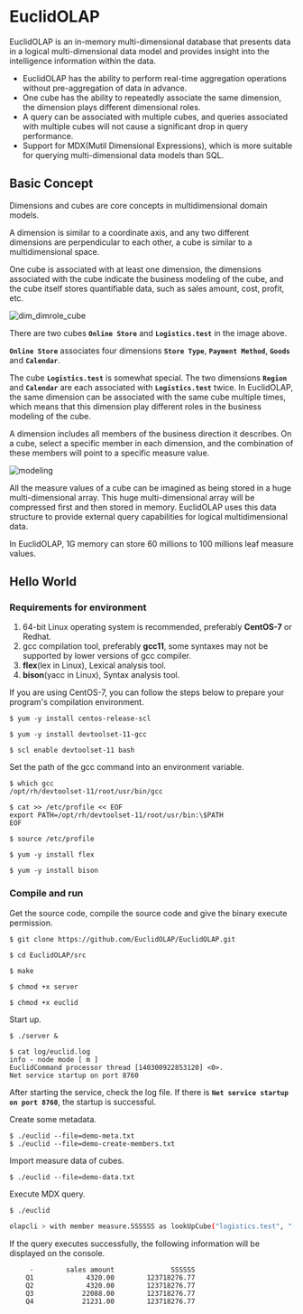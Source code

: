 # EuclidOLAP

EuclidOLAP is an in-memory multi-dimensional database that presents data in a logical multi-dimensional data model and provides insight into the intelligence information within the data.

- EuclidOLAP has the ability to perform real-time aggregation operations without pre-aggregation of data in advance.
- One cube has the ability to repeatedly associate the same dimension, the dimension plays different dimensional roles.
- A query can be associated with multiple cubes, and queries associated with multiple cubes will not cause a significant drop in query performance.
- Support for MDX(Mutil Dimensional Expressions), which is more suitable for querying multi-dimensional data models than SQL.

## Basic Concept

Dimensions and cubes are core concepts in multidimensional domain models.

A dimension is similar to a coordinate axis, and any two different dimensions are perpendicular to each other, a cube is similar to a multidimensional space.

One cube is associated with at least one dimension, the dimensions associated with the cube indicate the business modeling of the cube, and the cube itself stores quantifiable data, such as sales amount, cost, profit, etc.

![dim_dimrole_cube](https://euclidolap-presentations.oss-us-west-1.aliyuncs.com/images/dim_dimrole_cube.png)

There are two cubes **`Online Store`** and **`Logistics.test`** in the image above.

**`Online Store`** associates four dimensions **`Store Type`**, **`Payment Method`**, **`Goods`** and **`Calendar`**.

The cube **`Logistics.test`** is somewhat special. The two dimensions **`Region`** and **`Calendar`** are each associated with **`Logistics.test`** twice. In EuclidOLAP, the same dimension can be associated with the same cube multiple times, which means that this dimension play different roles in the business modeling of the cube.



A dimension includes all members of the business direction it describes. On a cube, select a specific member in each dimension, and the combination of these members will point to a specific measure value.

![modeling](https://euclidolap-presentations.oss-us-west-1.aliyuncs.com/images/modeling.png)

All the measure values of a cube can be imagined as being stored in a huge multi-dimensional array. This huge multi-dimensional array will be compressed first and then stored in memory. EuclidOLAP uses this data structure to provide external query capabilities for logical multidimensional data.

In EuclidOLAP, 1G memory can store 60 millions to 100 millions leaf measure values.



## Hello World

### Requirements for environment

1. 64-bit Linux operating system is recommended, preferably **CentOS-7** or Redhat.
2. gcc compilation tool, preferably **gcc11**, some syntaxes may not be supported by lower versions of gcc compiler.
3. **flex**(lex in Linux), Lexical analysis tool.
4. **bison**(yacc in Linux), Syntax analysis tool.



If you are using CentOS-7, you can follow the steps below to prepare your program's compilation environment.

```shell
$ yum -y install centos-release-scl

$ yum -y install devtoolset-11-gcc

$ scl enable devtoolset-11 bash
```

Set the path of the gcc command into an environment variable.

```shell
$ which gcc
/opt/rh/devtoolset-11/root/usr/bin/gcc

$ cat >> /etc/profile << EOF
export PATH=/opt/rh/devtoolset-11/root/usr/bin:\$PATH
EOF

$ source /etc/profile
```

```shell
$ yum -y install flex

$ yum -y install bison
```



### Compile and run

Get the source code, compile the source code and give the binary execute permission.

```shell
$ git clone https://github.com/EuclidOLAP/EuclidOLAP.git

$ cd EuclidOLAP/src

$ make

$ chmod +x server

$ chmod +x euclid
```



Start up.

```shell
$ ./server &

$ cat log/euclid.log 
info - node mode [ m ]
EuclidCommand processor thread [140300922853120] <0>.
Net service startup on port 8760
```

After starting the service, check the log file. If there is **`Net service startup on port 8760`**, the startup is successful.



Create some metadata.

```shell
$ ./euclid --file=demo-meta.txt
$ ./euclid --file=demo-create-members.txt
```



Import measure data of cubes.

```shell
$ ./euclid --file=demo-data.txt
```



Execute MDX query.

```shell
$ ./euclid
```

```sh
olapcli > with member measure.SSSSSS as lookUpCube("logistics.test", "(measure.cost)") select {(measure.[sales amount]), (measure.SSSSSS)} on 0, children(Calendar.[ALL].[2021]) on 1 from [Online Store] ;
```



If the query executes successfully, the following information will be displayed on the console.

```
	 -        sales amount              SSSSSS
	Q1             4320.00        123718276.77
	Q2             4320.00        123718276.77
	Q3            22088.00        123718276.77
	Q4            21231.00        123718276.77
```
